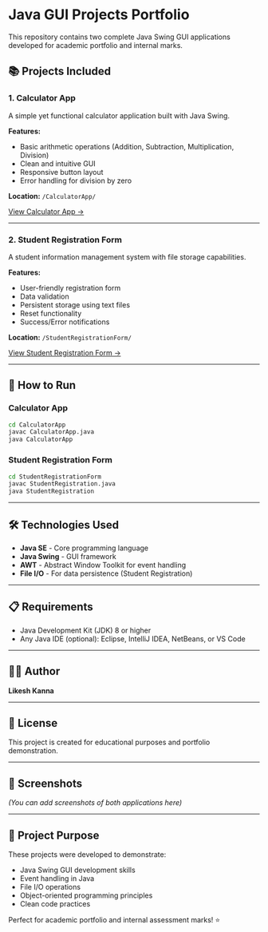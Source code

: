 # Java GUI Projects Portfolio

This repository contains two complete Java Swing GUI applications developed for academic portfolio and internal marks.

## 📚 Projects Included

### 1. Calculator App
A simple yet functional calculator application built with Java Swing.

**Features:**
- Basic arithmetic operations (Addition, Subtraction, Multiplication, Division)
- Clean and intuitive GUI
- Responsive button layout
- Error handling for division by zero

**Location:** `/CalculatorApp/`

[View Calculator App →](./CalculatorApp/)

---

### 2. Student Registration Form
A student information management system with file storage capabilities.

**Features:**
- User-friendly registration form
- Data validation
- Persistent storage using text files
- Reset functionality
- Success/Error notifications

**Location:** `/StudentRegistrationForm/`

[View Student Registration Form →](./StudentRegistrationForm/)

---

## 🚀 How to Run

### Calculator App
```bash
cd CalculatorApp
javac CalculatorApp.java
java CalculatorApp
```

### Student Registration Form
```bash
cd StudentRegistrationForm
javac StudentRegistration.java
java StudentRegistration
```

---

## 🛠️ Technologies Used

- **Java SE** - Core programming language
- **Java Swing** - GUI framework
- **AWT** - Abstract Window Toolkit for event handling
- **File I/O** - For data persistence (Student Registration)

---

## 📋 Requirements

- Java Development Kit (JDK) 8 or higher
- Any Java IDE (optional): Eclipse, IntelliJ IDEA, NetBeans, or VS Code

---

## 👨‍💻 Author

**Likesh Kanna**

---

## 📝 License

This project is created for educational purposes and portfolio demonstration.

---

## 📸 Screenshots

*(You can add screenshots of both applications here)*

---

## 🎯 Project Purpose

These projects were developed to demonstrate:
- Java Swing GUI development skills
- Event handling in Java
- File I/O operations
- Object-oriented programming principles
- Clean code practices

Perfect for academic portfolio and internal assessment marks! ⭐


